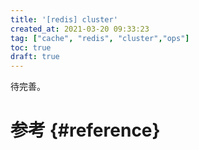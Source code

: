 ```yaml
---
title: '[redis] cluster'
created_at: 2021-03-20 09:33:23
tag: ["cache", "redis", "cluster","ops"]
toc: true
draft: true
---
```


待完善。

# 参考 {#reference}
